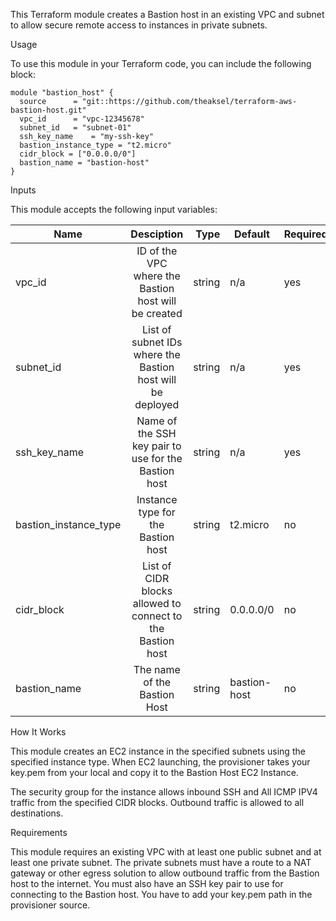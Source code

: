 This Terraform module creates a Bastion host in an existing VPC and subnet to allow secure remote access to instances in private subnets.


Usage

To use this module in your Terraform code, you can include the following block:

```
module "bastion_host" {
  source      = "git::https://github.com/theaksel/terraform-aws-bastion-host.git"
  vpc_id      = "vpc-12345678"
  subnet_id   = "subnet-01"
  ssh_key_name    = "my-ssh-key"
  bastion_instance_type = "t2.micro"
  cidr_block = ["0.0.0.0/0"]
  bastion_name = "bastion-host"
}
```


Inputs

This module accepts the following input variables:

| Name                  | Desciption                                                   | Type   | Default      | Required |
| --------------------- |:------------------------------------------------------------:|------: |--------------|----------|
| vpc_id                | ID of the VPC where the Bastion host will be created         | string | n/a          | yes      |
| subnet_id             | List of subnet IDs where the Bastion host will be deployed   | string | n/a          | yes      |
| ssh_key_name          | Name of the SSH key pair to use for the Bastion host         | string | n/a          | yes      |
| bastion_instance_type | Instance type for the Bastion host                           | string | t2.micro     | no       |
| cidr_block            | List of CIDR blocks allowed to connect to the Bastion host   | string | 0.0.0.0/0    | no       |
| bastion_name          | The name of the Bastion Host                                 | string | bastion-host | no       |


How It Works

This module creates an EC2 instance in the specified subnets using the specified instance type. When EC2 launching, the provisioner takes your key.pem from your local and copy it to the Bastion Host EC2 Instance.

The security group for the instance allows inbound SSH and All ICMP IPV4 traffic from the specified CIDR blocks. Outbound traffic is allowed to all destinations.

Requirements

This module requires an existing VPC with at least one public subnet and at least one private subnet. The private subnets must have a route to a NAT gateway or other egress solution to allow outbound traffic from the Bastion host to the internet. You must also have an SSH key pair to use for connecting to the Bastion host. You have to add your key.pem path in the provisioner source.
